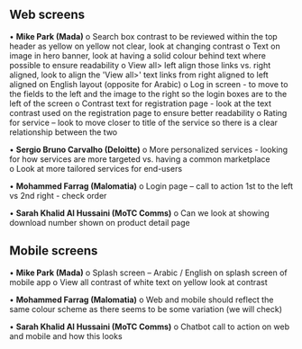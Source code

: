 ## **Web screens**
•	**Mike Park (Mada)**
o	Search box contrast to be reviewed within the top header as yellow on yellow not clear, look at changing contrast 
o	Text on image in hero banner, look at having a solid colour behind text where possible to ensure readability 
o	View all> left align those links vs. right aligned, look to align the 'View all>' text links from right aligned to left aligned on English layout (opposite for Arabic)
o	Log in screen - to move to the fields to the left and the image to the right so the login boxes are to the left of the screen
o	Contrast text for registration page - look at the text contrast used on the registration page to ensure better readability 
o	Rating for service – look to move closer to title of the service so there is a clear relationship between the two

•	**Sergio Bruno Carvalho (Deloitte)** 
o	More personalized services - looking for how services are more targeted vs. having a common marketplace  
o	Look at more tailored services for end-users

•	**Mohammed Farrag (Malomatia)** 
o	Login page – call to action 1st to the left vs 2nd right - check order

•	**Sarah Khalid Al Hussaini (MoTC Comms)**
o	Can we look at showing download number shown on product detail page


## **Mobile screens**
•	**Mike Park (Mada)**
o	Splash screen – Arabic / English on splash screen of mobile app
o	View all contrast of white text on yellow look at contrast 

•	**Mohammed Farrag (Malomatia)**
o	Web and mobile should reflect the same colour scheme as there seems to be some variation (we will check) 

•	**Sarah Khalid Al Hussaini (MoTC Comms)**
o	Chatbot call to action on web and mobile and how this looks 
